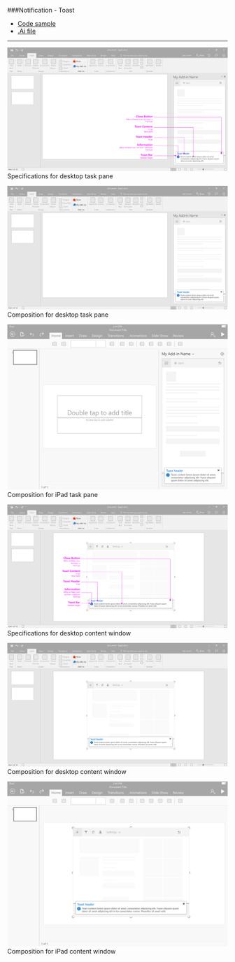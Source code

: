 ###Notification - Toast
* [Code sample](www.github.com/officedev/codesamples)
* [.Ai file](https://github.com/OfficeDev/Office-Add-in-UX-Design-Patterns/blob/master/Patterns/Source%20Files/Notification_toast.ai)

***

![Notification - Toast](https://raw.githubusercontent.com/Alec-McGinnis/add-in_codesample_links/master/PNGs/toast2/Notification_toast_Desktop%20Task%20Pane%20Callouts.png)
Specifications for desktop task pane 


![Notification - Toast](https://raw.githubusercontent.com/Alec-McGinnis/add-in_codesample_links/master/PNGs/toast2/Notification_toast_Desktop%20Task%20Pane.png)
Composition for desktop task pane 


![Notification - Toast](https://raw.githubusercontent.com/Alec-McGinnis/add-in_codesample_links/master/PNGs/toast2/Notification_toast_iPad%20Task%20Pane.png)
Composition for iPad task pane 


![Notification - Toast](https://raw.githubusercontent.com/Alec-McGinnis/add-in_codesample_links/master/PNGs/toast2/Notification_toast_Desktop%20Content%20Window%20Callouts.png)
Specifications for desktop content window


![Notification - Toast](https://raw.githubusercontent.com/Alec-McGinnis/add-in_codesample_links/master/PNGs/toast2/Notification_toast_Desktop%20Content%20Window.png)
Composition for desktop content window


![Notification - Toast](https://raw.githubusercontent.com/Alec-McGinnis/add-in_codesample_links/master/PNGs/toast2/Notification_toast_iPad%20Content%20Window.png)
Composition for iPad content window

